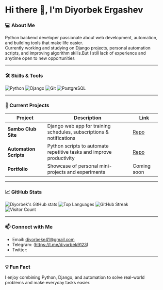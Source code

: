 # Hi there 👋, I'm Diyorbek Ergashev

### 💻 About Me
Python backend developer passionate about web development, automation, and building tools that make life easier.  
Currently working and studying on Django projects, personal automation scripts, and improving algorithm skills.But I still lack of experience and anytime open to new opportunities

---

### 🛠 Skills & Tools
![Python](https://img.shields.io/badge/Python-3776AB?style=for-the-badge&logo=python&logoColor=white)
![Django](https://img.shields.io/badge/Django-092E20?style=for-the-badge&logo=django&logoColor=white)
![Git](https://img.shields.io/badge/Git-F05032?style=for-the-badge&logo=git&logoColor=white)
![PostgreSQL](https://img.shields.io/badge/PostgreSQL-336791?style=for-the-badge&logo=postgresql&logoColor=white)

---

### 🔭 Current Projects
| Project | Description | Link |
| ------- | ----------- | ---- |
| **Sambo Club Site** | Django web app for training schedules, subscriptions & notifications | [Repo](https://github.com/Bigmony23/Bigmony23) |
| **Automation Scripts** | Python scripts to automate repetitive tasks and improve productivity | [Repo](https://github.com/Bigmony23) |
| **Portfolio** | Showcase of personal mini-projects and experiments | Coming soon |

---

### 📈 GitHub Stats
![Diyorbek's GitHub stats](https://github-readme-stats.vercel.app/api?username=Bigmony23&show_icons=true&theme=dark&count_private=true)
![Top Languages](https://github-readme-stats.vercel.app/api/top-langs/?username=Bigmony23&layout=compact&theme=dark)
![GitHub Streak](https://github-readme-streak-stats.herokuapp.com/?user=Bigmony23&theme=dark)
![Visitor Count](https://profile-counter.glitch.me/Bigmony23/count.svg)

---

### 📫 Connect with Me
- Email: diyorbeke41@gmail.com 
- Telegram: (https://t.me/diyorbek9123)
- Twitter: 

---

### 💡 Fun Fact
I enjoy combining Python, Django, and automation to solve real-world problems and make everyday tasks easier.

